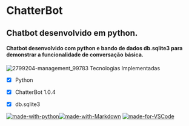 # ChatterBot

## Chatbot desenvolvido em python.

#### Chatbot desenvolvido com python e bando de dados db.sqlite3 para demonstrar a funcionalidade de conversação básica.



![2799204-management_99783](https://user-images.githubusercontent.com/43080297/224517686-69c534cb-623f-44df-b9e6-4e8bdb34cace.png)
 Tecnologias Implementadas

- [x] Python
- [x] ChatterBot 1.0.4
- [x] db.sqlite3




[![made-with-python](https://img.shields.io/badge/Made%20with-Python-1f425f.svg)](https://www.python.org/)[![made-with-Markdown](https://img.shields.io/badge/Made%20with-Markdown-1f425f.svg)](http://commonmark.org)
[![made-for-VSCode](https://img.shields.io/badge/Made%20for-VSCode-1f425f.svg)](https://code.visualstudio.com/)
